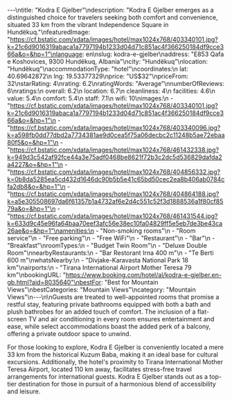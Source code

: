 ---\ntitle: "Kodra E Gjelber"\ndescription: "Kodra E Gjelber emerges as a distinguished choice for travelers seeking both comfort and convenience, situated 33 km from the vibrant Independence Square in Hundëkuq."\nfeaturedImage: "https://cf.bstatic.com/xdata/images/hotel/max1024x768/403340101.jpg?k=21c6d9016319abaca1a7797194b1233d04d71c851ac4f366250184df9cce366a&o=&hp=1"\nlanguage: en\nslug: kodra-e-gjelber\naddress: "E853 Qafa e Koshovices, 9300 Hundëkuq, Albania"\ncity: "Hundëkuq"\nlocation: "Hundëkuq"\naccommodationType: "hotel"\ncoordinates:\n  lat: 40.69642872\n  lng: 19.53377329\nprice: "US$32"\npriceFrom: 32\nstarRating: 4\nrating: 6.2\nratingWords: "Average"\nnumberOfReviews: 6\nratings:\n  overall: 6.2\n  location: 6.7\n  cleanliness: 4\n  facilities: 4.6\n  value: 5.4\n  comfort: 5.4\n  staff: 7.1\n  wifi: 10\nimages:\n  - "https://cf.bstatic.com/xdata/images/hotel/max1024x768/403340101.jpg?k=21c6d9016319abaca1a7797194b1233d04d71c851ac4f366250184df9cce366a&o=&hp=1"\n  - "https://cf.bstatic.com/xdata/images/hotel/max1024x768/403340096.jpg?k=a598fb0dd77dbd2a7734381ae9d0cea5f75a06decbc2c11248b5ae72ebaa80f5&o=&hp=1"\n  - "https://cf.bstatic.com/xdata/images/hotel/max1024x768/461432338.jpg?k=949d3c542af92fce44a3e75adf0468be8621f72b3c2dc5d536829dafda2a4227&o=&hp=1"\n  - "https://cf.bstatic.com/xdata/images/hotel/max1024x768/404856332.jpg?k=0b8da5285ea5cd432d1646dc90b5b5e41c65bd50cec2ea8b406ab0784cfa2db8&o=&hp=1"\n  - "https://cf.bstatic.com/xdata/images/hotel/max1024x768/404864188.jpg?k=a5e305508697da6f61357b1a4732af6e2d4c551c52f3d1888536a1f80cf8579a&o=&hp=1"\n  - "https://cf.bstatic.com/xdata/images/hotel/max1024x768/461431544.jpg?k=633d9c45e96fa64baa70eef3afc56e38ec10fa04829ff5e5eb7de3be43ca26ae&o=&hp=1"\namenities:\n  - "Non-smoking rooms"\n  - "Room service"\n  - "Free parking"\n  - "Free WiFi"\n  - "Restaurant"\n  - "Bar"\n  - "Breakfast"\nroomTypes:\n  - "Budget Twin Room"\n  - "Deluxe Double Room"\nnearbyRestaurants:\n  - "Bar Restorant Irna 400 m"\n  - "Te Berti 600 m"\nwhatsNearby:\n  - "Divjake-Karavasta National Park 18 km"\nairports:\n  - "Tirana International Airport Mother Teresa 79 km"\nbookingURL: "https://www.booking.com/hotel/al/kodra-e-gjelber.en-gb.html?aid=8035640"\nbestFor: "Best for Mountain Views"\nbestCategories: "Mountain Views"\ncategory: "Mountain Views"\n---\n\nGuests are treated to well-appointed rooms that promise a restful stay, featuring private bathrooms equipped with both a bath and plush bathrobes for an added touch of comfort. The inclusion of a flat-screen TV and air conditioning in every room ensures entertainment and ease, while select accommodations boast the added perk of a balcony, offering a private outdoor space to unwind.

For those looking to explore, Kodra E Gjelber is conveniently located a mere 33 km from the historical Kuzum Baba, making it an ideal base for cultural excursions. Additionally, the hotel's proximity to Tirana International Mother Teresa Airport, located 110 km away, facilitates stress-free travel arrangements for international guests. Kodra E Gjelber stands out as a top-tier destination for those in pursuit of a harmonious blend of accessibility and leisure.